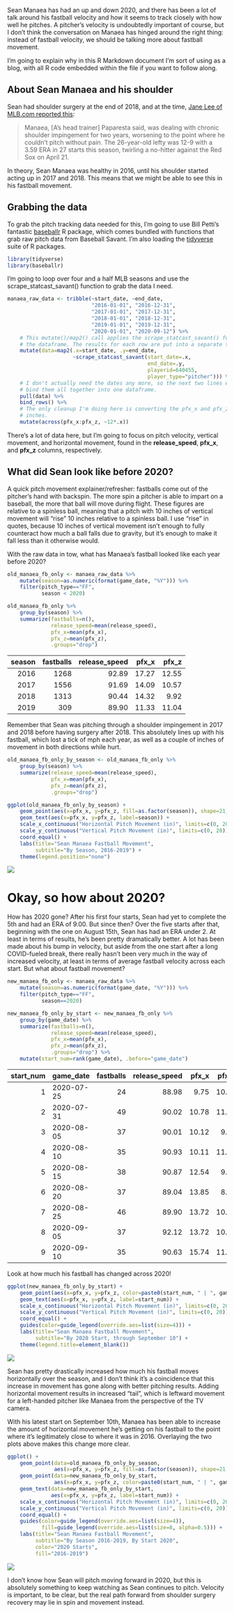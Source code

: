 
Sean Manaea has had an up and down 2020, and there has been a lot of
talk around his fastball velocity and how it seems to track closely with
how well he pitches. A pitcher’s velocity is undoubtedly important of
course, but I don’t think the conversation on Manaea has hinged around
the right thing: instead of fastball velocity, we should be talking more
about fastball movement.

I’m going to explain why in this R Markdown document I’m sort of using
as a blog, with all R code embedded within the file if you want to
follow along.

## About Sean Manaea and his shoulder

Sean had shoulder surgery at the end of 2018, and at the time, [Jane Lee
of MLB.com reported
this](https://www.mlb.com/news/a-s-sean-manaea-has-shoulder-surgery-c295372404):

> Manaea, \[A’s head trainer\] Paparesta said, was dealing with chronic
> shoulder impingement for two years, worsening to the point where he
> couldn’t pitch without pain. The 26-year-old lefty was 12-9 with a
> 3.59 ERA in 27 starts this season, twirling a no-hitter against the
> Red Sox on April 21.

In theory, Sean Manaea was healthy in 2016, until his shoulder started
acting up in 2017 and 2018. This means that we might be able to see this
in his fastball movement.

## Grabbing the data

To grab the pitch tracking data needed for this, I’m going to use Bill
Petti’s fantastic [baseballr](https://github.com/BillPetti/baseballr) R
package, which comes bundled with functions that grab raw pitch data
from Baseball Savant. I’m also loading the
[tidyverse](https://www.tidyverse.org/) suite of R packages.

``` r
library(tidyverse)
library(baseballr)
```

I’m going to loop over four and a half MLB seasons and use the
scrape\_statcast\_savant() function to grab the data I need.

``` r
manaea_raw_data <- tribble(~start_date, ~end_date,
                           "2016-01-01", "2016-12-31",
                           "2017-01-01", "2017-12-31",
                           "2018-01-01", "2018-12-31",
                           "2019-01-01", "2019-12-31",
                           "2020-01-01", "2020-09-12") %>%
    # This mutate()/map2() call applies the scrape_statcast_savant() function to every start and end date in
    # the dataframe. The results for each row are put into a separate third column called "data".
    mutate(data=map2(.x=start_date, .y=end_date,
                     ~scrape_statcast_savant(start_date=.x,
                                             end_date=.y,
                                             playerid=640455,
                                             player_type="pitcher"))) %>%
    # I don't actually need the dates any more, so the next two lines extract the Baseball Savant data and
    # bind them all together into one dataframe.
    pull(data) %>%
    bind_rows() %>%
    # The only cleanup I'm doing here is converting the pfx_x and pfx_z pitch movement columns from feet to
    # inches.
    mutate(across(pfx_x:pfx_z, ~12*.x))
```

There’s a lot of data here, but I’m going to focus on pitch velocity,
vertical movement, and horizontal movement, found in the
**release\_speed**, **pfx\_x**, and **pfx\_z** columns, respectively.

## What did Sean look like before 2020?

A quick pitch movement explainer/refresher: fastballs come out of the
pitcher’s hand with backspin. The more spin a pitcher is able to impart
on a baseball, the more that ball will move during flight. These figures
are relative to a spinless ball, meaning that a pitch with 10 inches of
vertical movement will “rise” 10 inches relative to a spinless ball. I
use “rise” in quotes, because 10 inches of vertical movement isn’t
enough to fully counteract how much a ball falls due to gravity, but
it’s enough to make it fall less than it otherwise would.

With the raw data in tow, what has Manaea’s fastball looked like each
year before 2020?

``` r
old_manaea_fb_only <- manaea_raw_data %>%
    mutate(season=as.numeric(format(game_date, "%Y"))) %>%
    filter(pitch_type=="FF",
           season < 2020)

old_manaea_fb_only %>%
    group_by(season) %>%
    summarize(fastballs=n(),
              release_speed=mean(release_speed),
              pfx_x=mean(pfx_x),
              pfx_z=mean(pfx_z),
              .groups="drop")
```

| season | fastballs | release\_speed | pfx\_x | pfx\_z |
| -----: | --------: | -------------: | -----: | -----: |
|   2016 |      1268 |          92.89 |  17.27 |  12.55 |
|   2017 |      1556 |          91.69 |  14.09 |  10.57 |
|   2018 |      1313 |          90.44 |  14.32 |   9.92 |
|   2019 |       309 |          89.90 |  11.33 |  11.04 |

Remember that Sean was pitching through a shoulder impingement in 2017
and 2018 before having surgery after 2018. This absolutely lines up with
his fastball, which lost a tick of mph each year, as well as a couple of
inches of movement in both directions while hurt.

``` r
old_manaea_fb_only_by_season <- old_manaea_fb_only %>%
    group_by(season) %>%
    summarize(release_speed=mean(release_speed),
              pfx_x=mean(pfx_x),
              pfx_z=mean(pfx_z),
              .groups="drop")

ggplot(old_manaea_fb_only_by_season) +
    geom_point(aes(x=pfx_x, y=pfx_z, fill=as.factor(season)), shape=21, alpha=0.5, size=20, color="transparent") +
    geom_text(aes(x=pfx_x, y=pfx_z, label=season)) +
    scale_x_continuous("Horizontal Pitch Movement (in)", limits=c(0, 20)) +
    scale_y_continuous("Vertical Pitch Movement (in)", limits=c(0, 20)) +
    coord_equal() +
    labs(title="Sean Manaea Fastball Movement",
         subtitle="By Season, 2016-2019") +
    theme(legend.position="none")
```

![](README_files/figure-gfm/before_2020_graph-1.png)<!-- -->

# Okay, so how about 2020?

How has 2020 gone? After his first four starts, Sean had yet to complete
the 5th and had an ERA of 9.00. But since then? Over the five starts
after that, beginning with the one on August 15th, Sean has had an ERA
under 2. At least in terms of results, he’s been pretty dramatically
better. A lot has been made about his bump in velocity, but aside from
the one start after a long COVID-fueled break, there really hasn’t been
very much in the way of increased velocity, at least in terms of average
fastball velocity across each start. But what about fastball movement?

``` r
new_manaea_fb_only <- manaea_raw_data %>%
    mutate(season=as.numeric(format(game_date, "%Y"))) %>%
    filter(pitch_type=="FF",
           season==2020)

new_manaea_fb_only_by_start <- new_manaea_fb_only %>%
    group_by(game_date) %>%
    summarize(fastballs=n(),
              release_speed=mean(release_speed),
              pfx_x=mean(pfx_x),
              pfx_z=mean(pfx_z),
              .groups="drop") %>%
    mutate(start_num=rank(game_date), .before="game_date")
```

| start\_num | game\_date | fastballs | release\_speed | pfx\_x | pfx\_z |
| ---------: | :--------- | --------: | -------------: | -----: | -----: |
|          1 | 2020-07-25 |        24 |          88.98 |   9.75 |  10.95 |
|          2 | 2020-07-31 |        49 |          90.02 |  10.78 |  11.49 |
|          3 | 2020-08-05 |        37 |          90.01 |  10.12 |   9.76 |
|          4 | 2020-08-10 |        35 |          90.93 |  10.11 |  11.83 |
|          5 | 2020-08-15 |        38 |          90.87 |  12.54 |   9.92 |
|          6 | 2020-08-20 |        37 |          89.04 |  13.85 |   8.85 |
|          7 | 2020-08-25 |        46 |          89.90 |  13.72 |  10.98 |
|          8 | 2020-09-05 |        37 |          92.12 |  13.72 |  10.25 |
|          9 | 2020-09-10 |        35 |          90.63 |  15.74 |  11.07 |

Look at how much his fastball has changed across 2020\!

``` r
ggplot(new_manaea_fb_only_by_start) +
    geom_point(aes(x=pfx_x, y=pfx_z, color=paste0(start_num, " | ", game_date)), shape=1, size=6, stroke=2) +
    geom_text(aes(x=pfx_x, y=pfx_z, label=start_num)) +
    scale_x_continuous("Horizontal Pitch Movement (in)", limits=c(0, 20)) +
    scale_y_continuous("Vertical Pitch Movement (in)", limits=c(0, 20)) +
    coord_equal() +
    guides(color=guide_legend(override.aes=list(size=4))) +
    labs(title="Sean Manaea Fastball Movement",
         subtitle="By 2020 Start, through September 10") +
    theme(legend.title=element_blank())
```

![](README_files/figure-gfm/2020_by_start_graph-1.png)<!-- -->

Sean has pretty drastically increased how much his fastball moves
horizontally over the season, and I don’t think it’s a coincidence that
this increase in movement has gone along with better pitching results.
Adding horizontal movement results in increased “tail”, which is
leftward movement for a left-handed pitcher like Manaea from the
perspective of the TV camera.

With his latest start on September 10th, Manaea has been able to
increase the amount of horizontal movement he’s getting on his fastball
to the point where it’s legitimately close to where it was in 2016.
Overlaying the two plots above makes this change more clear.

``` r
ggplot() +
    geom_point(data=old_manaea_fb_only_by_season,
               aes(x=pfx_x, y=pfx_z, fill=as.factor(season)), shape=21, alpha=0.3, size=20, color="transparent") +
    geom_point(data=new_manaea_fb_only_by_start,
               aes(x=pfx_x, y=pfx_z, color=paste0(start_num, " | ", game_date)), shape=1, size=6, stroke=2) +
    geom_text(data=new_manaea_fb_only_by_start,
              aes(x=pfx_x, y=pfx_z, label=start_num)) +
    scale_x_continuous("Horizontal Pitch Movement (in)", limits=c(0, 20)) +
    scale_y_continuous("Vertical Pitch Movement (in)", limits=c(0, 20)) +
    coord_equal() +
    guides(color=guide_legend(override.aes=list(size=4)),
           fill=guide_legend(override.aes=list(size=8, alpha=0.5))) +
    labs(title="Sean Manaea Fastball Movement",
         subtitle="By Season 2016-2019, By Start 2020",
         color="2020 Starts",
         fill="2016-2019")
```

![](README_files/figure-gfm/combined_graph-1.png)<!-- -->

I don’t know how Sean will pitch moving forward in 2020, but this is
absolutely something to keep watching as Sean continues to pitch.
Velocity is important, to be clear, but the real path forward from
shoulder surgery recovery may lie in spin and movement instead.
